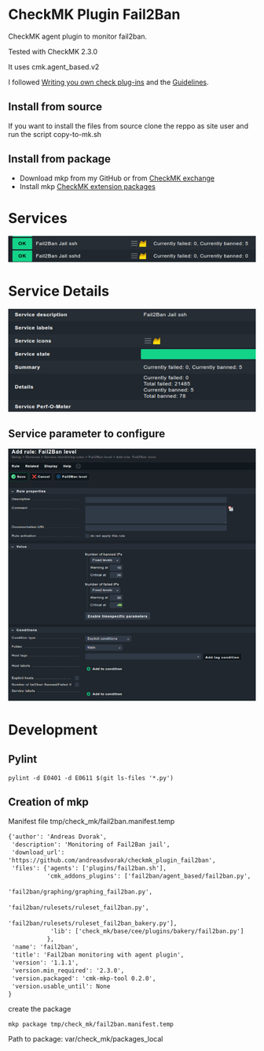 # CheckMK Plugin Fail2Ban
CheckMK agent plugin to monitor fail2ban.

Tested with CheckMK 2.3.0

It uses cmk.agent_based.v2
 
I followed [Writing you own check plug-ins](https://docs.checkmk.com/latest/en/devel_check_plugins.html) and the [Guidelines](https://docs.checkmk.com/latest/en/dev_guidelines.html).

## Install from source
If you want to install the files from source clone the reppo as site user and run the script copy-to-mk.sh

## Install from package
* Download mkp from my GitHub or from [CheckMK exchange](https://exchange.checkmk.com/p/fail2ban-3)
* Install mkp [CheckMK extension packages](https://docs.checkmk.com/latest/en/mkps.html)

# Services
![Services](images/services.png?raw=true "Services")

# Service Details

![Service details](images/service_details.png?raw=true "Services details")

## Service parameter to configure

![Parameter rule](images/parameter_rule.png?raw=true "Parameter rule")

# Development

## Pylint
    pylint -d E0401 -d E0611 $(git ls-files '*.py')

## Creation of mkp
Manifest file tmp/check_mk/fail2ban.manifest.temp

```
{'author': 'Andreas Dvorak',
 'description': 'Monitoring of Fail2Ban jail',
 'download_url': 'https://github.com/andreasdvorak/checkmk_plugin_fail2ban',
 'files': {'agents': ['plugins/fail2ban.sh'],
           'cmk_addons_plugins': ['fail2ban/agent_based/fail2ban.py',
                                  'fail2ban/graphing/graphing_fail2ban.py',
                                  'fail2ban/rulesets/ruleset_fail2ban.py',
                                  'fail2ban/rulesets/ruleset_fail2ban_bakery.py'],
            'lib': ['check_mk/base/cee/plugins/bakery/fail2ban.py']
           },
 'name': 'fail2ban',
 'title': 'Fail2ban monitoring with agent plugin',
 'version': '1.1.1',
 'version.min_required': '2.3.0',
 'version.packaged': 'cmk-mkp-tool 0.2.0',
 'version.usable_until': None
}
```

create the package

    mkp package tmp/check_mk/fail2ban.manifest.temp

Path to package: var/check_mk/packages_local